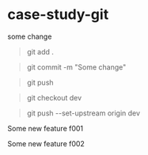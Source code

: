 # case-study-git

some change

> git add .

> git commit -m "Some change"

> git push

> git checkout dev

> git push --set-upstream origin dev


Some new feature f001

Some new feature f002
